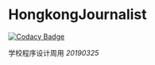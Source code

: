 # HongkongJournalist

[![Codacy Badge](https://api.codacy.com/project/badge/Grade/8042937a24fb469498b980a393013b9b)](https://app.codacy.com/app/Kafuziroh/HongkongJournalist?utm_source=github.com&utm_medium=referral&utm_content=Kafuziroh/HongkongJournalist&utm_campaign=Badge_Grade_Dashboard)

学校程序设计周用
*20190325*
